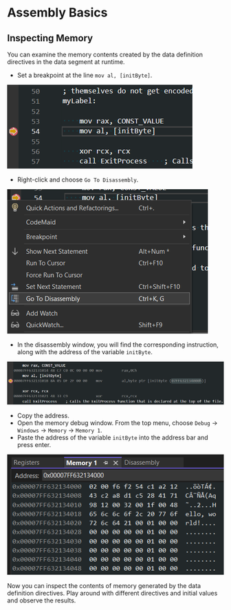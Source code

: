 # Assembly Basics

## Inspecting Memory

You can examine the memory contents created by the data definition directives in the data segment at runtime.

- Set a breakpoint at the line `mov al, [initByte]`.

![](screenshot-breakpoint.png)

- Right-click and choose `Go To Disassembly`.

![](screenshot-goto-disassembly.png)

- In the disassembly window, you will find the corresponding instruction, along with the address of the variable `initByte`.

![](screenshot-disassembly.png)

- Copy the address.
- Open the memory debug window. From the top menu, choose `Debug` -> `Windows` -> `Memory` -> `Memory 1`.
- Paste the address of the variable `initByte` into the address bar and press enter.

![](screenshot-memory-debug.png)

Now you can inspect the contents of memory generated by the data definition directives. Play around with different directives and initial values and observe the results.
